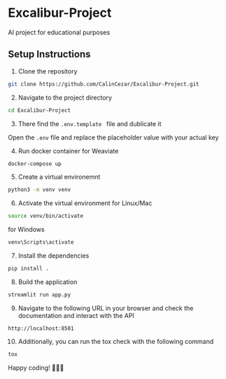 # Excalibur-Project
AI project for educational purposes
## Setup Instructions

1. Clone the repository

```bash
git clone https://github.com/CalinCezar/Excalibur-Project.git
```

2. Navigate to the project directory

```bash
cd Excalibur-Project
```

3. There find the `.env.template ` file and dublicate it

Open the `.env` file and replace the placeholder value with your actual key

4. Run docker container for Weaviate

```bash
docker-compose up
```

5. Create a virtual environemnt

```bash
python3 -m venv venv
```

6. Activate the virtual environment
for Linux/Mac
```bash
source venv/bin/activate

```
for Windows
```bash
venv\Scripts\activate

```
7. Install the dependencies

```bash
pip install .

```

8. Build the application

```bash
streamlit run app.py
```

9. Navigate to the following URL in your browser and check the documentation and interact with the API

```
http://localhost:8501
```

10. Additionally, you can run the tox check with the following command

```bash
tox
```

Happy coding! 🎄✨🎁
